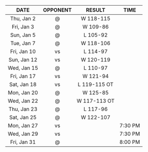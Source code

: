 |    DATE     |        OPPONENT         |    RESULT    |  TIME   |
|:-----------:|:-----------------------:|:------------:|:-------:|
| Thu, Jan 2  |  @ [](/r/timberwolves)  |  W 118-115   |         |
| Fri, Jan 3  |    @ [](/r/rockets)     |   W 109-86   |         |
| Sun, Jan 5  |    @ [](/r/thunder)     |   L 105-92   |         |
| Tue, Jan 7  | @ [](/r/denvernuggets)  |  W 118-106   |         |
| Fri, Jan 10 |     vs [](/r/kings)     |   L 114-97   |         |
| Sun, Jan 12 | vs [](/r/nolapelicans)  |  W 120-119   |         |
| Wed, Jan 15 | @ [](/r/torontoraptors) |   L 110-97   |         |
| Fri, Jan 17 | vs [](/r/orlandomagic)  |   W 121-94   |         |
| Sat, Jan 18 | vs [](/r/atlantahawks)  | L 119-115 OT |         |
| Mon, Jan 20 |    @ [](/r/warriors)    |   W 125-85   |         |
| Wed, Jan 22 |   @ [](/r/laclippers)   | W 117-113 OT |         |
| Thu, Jan 23 |     @ [](/r/lakers)     |   L 117-96   |         |
| Sat, Jan 25 |   @ [](/r/mavericks)    |  W 122-107   |         |
| Mon, Jan 27 |    vs [](/r/rockets)    |              | 7:30 PM |
| Wed, Jan 29 | vs [](/r/chicagobulls)  |              | 7:30 PM |
| Fri, Jan 31 |  @ [](/r/nolapelicans)  |              | 8:00 PM |